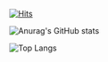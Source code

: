 [![Hits](https://hits.seeyoufarm.com/api/count/incr/badge.svg?url=https%3A%2F%2Fgithub.com%2FOverFlowBIN&count_bg=%2379C83D&title_bg=%23555555&icon=javascript.svg&icon_color=%23E7E7E7&title=hits&edge_flat=false)](https://hits.seeyoufarm.com)

<div>
  
![Anurag's GitHub stats](https://github-readme-stats.vercel.app/api?username=OverFlowBIN&show_icons=true&theme=aura)
  
</div>

<div>
  
![Top Langs](https://github-readme-stats.vercel.app/api/top-langs/?username=OverFlowBIN&layout=compact)
  
</div>

